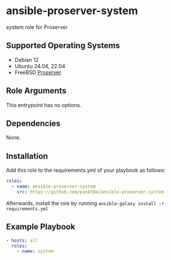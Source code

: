 <!-- BEGIN_ANSIBLE_DOCS -->
<!--
Do not edit README.md directly!

This file is generated automatically by aar-doc and will be overwritten.

Please edit meta/argument_specs.yml instead.
-->
# ansible-proserver-system

system role for Proserver

## Supported Operating Systems

- Debian 12
- Ubuntu 24.04, 22.04
- FreeBSD [Proserver](https://infrastructure.punkt.de/de/produkte/proserver.html)

## Role Arguments

This entrypoint has no options.

## Dependencies
None.

## Installation
Add this role to the requirements.yml of your playbook as follows:
```yaml
roles:
  - name: ansible-proserver-system
    src: https://github.com/punktDe/ansible-proserver-system
```

Afterwards, install the role by running `ansible-galaxy install -r requirements.yml`

## Example Playbook

```yaml
- hosts: all
  roles:
    - name: system
```

<!-- END_ANSIBLE_DOCS -->
